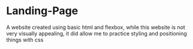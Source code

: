 # Landing-Page

A website created using basic html and flexbox, while this website is not very visually appealing, it did allow me to practice styling and positioning things with css